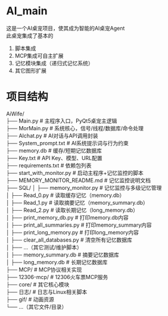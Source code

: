 # AI_main

这是一个AI桌宠项目，使其成为智能的AI桌宠Agent\
此桌宠集成了基本的
1. 脚本集成
2. MCP集成可自主扩展
3. 记忆模块集成（递归式记忆系统）
4. 其它图形扩展

# 项目结构
AiWife/\
├── Main.py                # 主程序入口，PyQt5桌宠主逻辑\
├── MorMain.py             # 系统核心，信号/线程/数据库/命令处理\
├── AIchat.py              # AI对话与API调用封装\
├── System_prompt.txt      # AI系统提示词与行为约束\
├── memory.db              # 缓存/短期记忆数据库\
├── Key.txt                # API Key、模型、URL配置\
├── requirements.txt       # 依赖包列表\
├── start_with_monitor.py  # 启动主程序+记忆监控的脚本\
├── MEMORY_MONITOR_README.md # 记忆监控说明文档\
├── SQL/
│   ├── memory_monitor.py      # 记忆监控与多级记忆管理\
│   ├── Read_0.py              # 读取缓存记忆（memory.db）\
│   ├── Read_1.py              # 读取摘要记忆（memory_summary.db）\
│   ├── Read_2.py              # 读取长期记忆（long_memory.db）\
│   ├── print_memory_db.py     # 打印memory.db内容\
│   ├── print_all_summaries.py # 打印memory_summary内容\
│   ├── print_long_memory.py   # 打印long_memory内容\
│   ├── clear_all_databases.py # 清空所有记忆数据库\
│   ├── ...（其它测试/维护脚本）\
│   ├── memory_summary.db      # 摘要记忆数据库\
│   ├── long_memory.db         # 长期记忆数据库\
├── MCP/                   # MCP协议相关实现\
├── 12306-mcp/             # 12306火车票MCP服务\
├── core/                  # 其它核心模块\
├── 日志/                  # 日志与Linux相关脚本\
├── gif/                   # 动画资源\
└── ...（其它文件/目录）
